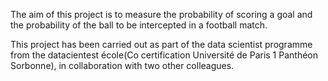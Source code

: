 The aim of this project is to measure the probability of scoring a goal and the probability of the ball to be intercepted in a football match.

This project has been carried out as part of the data scientist programme from the datacientest école(Co certification
Université de Paris 1 Panthéon Sorbonne), in collaboration with two other colleagues. 

